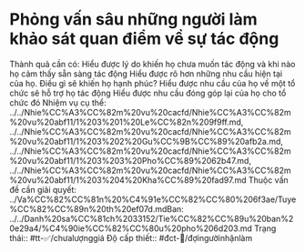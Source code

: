 # Phỏng vấn sâu những người làm khảo sát quan điểm về sự tác động

Thành quả cần có: Hiểu được lý do khiến họ chưa muốn tác động và khi nào họ cảm thấy sẵn sàng tác động
Hiểu được rõ hơn những nhu cầu hiện tại của họ. Điều gì sẽ khiến họ hạnh phúc?
Hiểu được nhu cầu của họ về một tổ chức sẽ hỗ trợ họ tác động
Hiểu được nhu cầu đóng góp lại của họ cho tổ chức đó
Nhiệm vụ cụ thể: ../../Nhie%CC%A3%CC%82m%20vu%20cacfd/Nhie%CC%A3%CC%82m%20vu%20abf11/1%203%201%20Le%CC%82n%209f9ff.md, ../../Nhie%CC%A3%CC%82m%20vu%20cacfd/Nhie%CC%A3%CC%82m%20vu%20abf11/1%203%202%20Gu%CC%9B%CC%89%20afb2a.md, ../../Nhie%CC%A3%CC%82m%20vu%20cacfd/Nhie%CC%A3%CC%82m%20vu%20abf11/1%203%203%20Pho%CC%89%2062b47.md, ../../Nhie%CC%A3%CC%82m%20vu%20cacfd/Nhie%CC%A3%CC%82m%20vu%20abf11/1%203%204%20Kha%CC%89%20fad97.md
Thuộc vấn đề cần giải quyết: ../Va%CC%82%CC%81n%20%C4%91e%CC%82%CC%80%206f3ae/Tuye%CC%82%CC%89n%20th%20ef07d.mdBan: ../../Danh%20sa%CC%81ch%2033152/Tie%CC%82%CC%89u%20ban%20e29a4/%C4%90ie%CC%82%CC%80u%20pho%206d203.md
Trạng thái:: #tt-✅/chưalượnggiá
Độ cấp thiết:: #đct-🍃/đợingườinhậnlàm 
